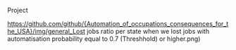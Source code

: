 Project

https://github.com/github/{Automation_of_occupations_consequences_for_the_USA}/img/general_Lost jobs ratio per state when we lost jobs with automatisation probability equal to 0.7 (Threshhold) or higher.png)


